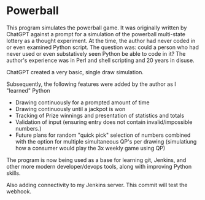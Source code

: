 # Powerball

This program simulates the powerball game.  It was originally written by ChatGPT against a prompt for a simulation of the powerball multi-state lottery as a thought experiment.
At the time, the author had never coded in or even examined Python script.  The question was: could a person who had never used or even substatively seen Python be able to code in it?
The author's experience was in Perl and shell scripting and 20 years in disuse.

ChatGPT created a very basic, single draw simulation.

Subsequently, the following features were added by the author as I "learned" Python
- Drawing continuously for a prompted amount of time
- Drawing continuously until a jackpot is won
- Tracking of Prize winnings and presentation of statistics and totals
- Validation of input (ensuring entry does not contain invalid/impossible numbers.)
- Future plans for random "quick pick" selection of numbers combined with the option for multiple simultaneous QP's per drawing (simulatiung how a consumer would play the 3x weekly game using QP)

The program is now being used as a base for learning git, Jenkins, and other more modern developer/devops tools, along with improving Python skills.

Also adding connectivity to my Jenkins server.  This commit will test the webhook.
